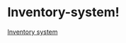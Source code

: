 # Inventory-system!

[Inventory system](https://user-images.githubusercontent.com/105884435/184649534-75b88c1f-189b-4600-b9d1-21c3a03a36ca.gif)
